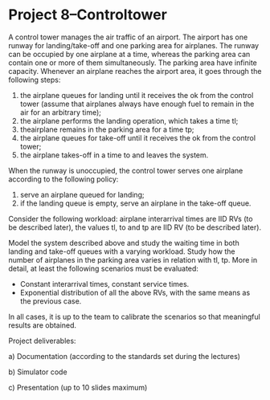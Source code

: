 # Project 8–Controltower

A control tower manages the air traffic of an airport. The airport has one runway for landing/take-off and one parking area for airplanes. The runway can be occupied by one airplane at a time, whereas the  parking  area  can  contain  one  or  more  of  them  simultaneously.  The  parking  area  have  infinite capacity.
Whenever an airplane reaches the airport area, it goes through the following steps:
1. the airplane queues for landing until it receives the ok from the control tower (assume that airplanes always have enough fuel to remain in the air for an arbitrary time);
2. the airplane performs the landing operation, which takes a time tl;
3. theairplane remains in the parking area for a time tp;
4. the airplane queues for take-off until it receives the ok from the control tower;
5. the airplane takes-off in a time to and leaves the system.

When the runway is unoccupied, the control tower serves one airplane according to the following policy: 
1. serve an airplane queued for landing;
2. if the landing queue is empty, serve an airplane in the take-off queue.

Consider the following workload: airplane interarrival times are IID RVs (to be described later), the values tl, to and tp are IID RV (to be described later).

Model the system described above and study the waiting time in both landing and take-off queues with a varying workload. Study how the number of airplanes in the parking area varies in relation with tl, tp. More in detail, at least the following scenarios must be evaluated:
- Constant interarrival times, constant service times. 
- Exponential distribution of all the above RVs, with the same means as the previous case.

In all cases, it is up to the team to calibrate the scenarios so that meaningful results are obtained.

Project deliverables:

a) Documentation (according to the standards set during the lectures)

b) Simulator code

c) Presentation (up to 10 slides maximum)

